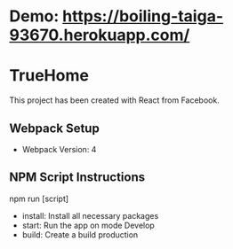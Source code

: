# Demo: https://boiling-taiga-93670.herokuapp.com/

# TrueHome

This project has been created with React from Facebook.

## Webpack Setup

- Webpack Version: 4

## NPM Script Instructions

npm run [script]

- install: Install all necessary packages
- start: Run the app on mode Develop
- build: Create a build production
